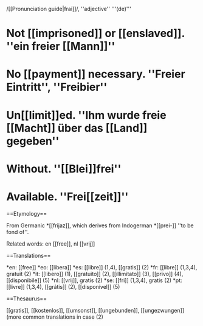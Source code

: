 /[[Pronunciation guide|frai]]/, ''adjective'' '''(de)'''

# Not [[imprisoned]] or [[enslaved]]. ''ein freier [[Mann]]''
# No [[payment]] necessary. ''Freier Eintritt'', ''Freibier''
# Un[[limit]]ed. ''Ihm wurde freie [[Macht]] über das [[Land]] gegeben''
# Without. ''[[Blei]]frei''
# Available. ''Frei[[zeit]]''

==Etymology==

From Germanic *[[frijaz]], which derives from Indogerman *[[prei-]] ''to be fond of''.

Related words: en [[free]], nl [[vrij]]

==Translations==

*en: [[free]]
*eo: [[libera]]
*es: [[libre]] (1,4), [[gratis]] (2)
*fr: [[libre]] (1,3,4), gratuit (2)
*it: [[libero]] (1), [[gratuito]] (2), [[illimitato]] (3), [[privo]] (4), [[disponibile]] (5)
*nl: [[vrij]], gratis (2)
*se: [[fri]] (1,3,4), gratis (2)
*pt: [[livre]] (1,3,4), [[grátis]] (2), [[disponível]] (5)

==Thesaurus==

[[gratis]], [[kostenlos]], [[umsonst]], [[ungebunden]], [[ungezwungen]] (more common translations in case (2)